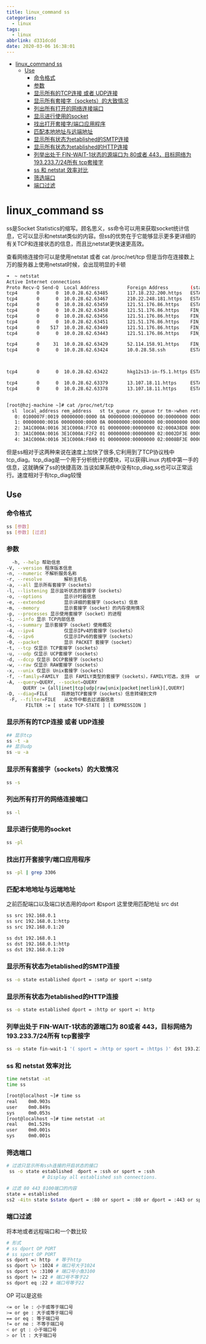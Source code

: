 ```yaml
---
title: linux_command ss
categories:
  - linux
tags:
  - linux
abbrlink: d331dcdd
date: 2020-03-06 16:38:01
---
```


<!-- @import "[TOC]" {cmd="toc" depthFrom=1 depthTo=6 orderedList=false} -->

<!-- code_chunk_output -->

- [linux_command ss](#linux_command-ss)
  - [Use](#use)
    - [命令格式](#命令格式)
    - [参数](#参数)
    - [显示所有的TCP连接 或者 UDP连接](#显示所有的tcp连接-或者-udp连接)
    - [显示所有套接字（sockets）的大致情况](#显示所有套接字sockets的大致情况)
    - [列出所有打开的网络连接端口](#列出所有打开的网络连接端口)
    - [显示进行使用的socket](#显示进行使用的socket)
    - [找出打开套接字/端口应用程序](#找出打开套接字端口应用程序)
    - [匹配本地地址与远端地址](#匹配本地地址与远端地址)
    - [显示所有状态为etablished的SMTP连接](#显示所有状态为etablished的smtp连接)
    - [显示所有状态为etablished的HTTP连接](#显示所有状态为etablished的http连接)
    - [列举出处于 FIN-WAIT-1状态的源端口为 80或者 443，目标网络为 193.233.7/24所有 tcp套接字](#列举出处于-fin-wait-1状态的源端口为-80或者-443目标网络为-193233724所有-tcp套接字)
    - [ss 和 netstat 效率对比](#ss-和-netstat-效率对比)
    - [筛选端口](#筛选端口)
    - [端口过滤](#端口过滤)

<!-- /code_chunk_output -->
<!-- more -->


# linux_command ss

ss是Socket Statistics的缩写。顾名思义，ss命令可以用来获取socket统计信息，它可以显示和netstat类似的内容。但ss的优势在于它能够显示更多更详细的有关TCP和连接状态的信息，而且比netstat更快速更高效。

查看网络连接你可以是使用netstat 或者 cat /proc/net/tcp
但是当你在连接数上万的服务器上使用netstat时候，会出现明显的卡顿


```bash
➜  ~ netstat
Active Internet connections
Proto Recv-Q Send-Q  Local Address          Foreign Address        (state)
tcp4       0      0  10.0.28.62.63485       117.18.232.200.https   ESTABLISHED
tcp4       0      0  10.0.28.62.63467       210.22.248.181.https   ESTABLISHED
tcp4       0      0  10.0.28.62.63459       121.51.176.86.https    ESTABLISHED
tcp4       0      0  10.0.28.62.63458       121.51.176.86.https    FIN_WAIT_2
tcp4       0      0  10.0.28.62.63456       121.51.176.86.https    FIN_WAIT_2
tcp4       0      0  10.0.28.62.63451       121.51.176.86.https    FIN_WAIT_2
tcp4       0    517  10.0.28.62.63449       121.51.176.86.https    FIN_WAIT_1
tcp4       0      0  10.0.28.62.63443       121.51.176.86.https    FIN_WAIT_1

tcp4       0     31  10.0.28.62.63429       52.114.158.91.https    FIN_WAIT_1
tcp4       0      0  10.0.28.62.63424       10.0.28.58.ssh         ESTABLISHED



tcp4       0      0  10.0.28.62.63422       hkg12s13-in-f5.1.https ESTABLISHED

tcp4       0      0  10.0.28.62.63379       13.107.18.11.https     ESTABLISHED
tcp4       0      0  10.0.28.62.63378       13.107.18.11.https     ESTABLISHED


[root@hzj-machine ~]# cat /proc/net/tcp
  sl  local_address rem_address   st tx_queue rx_queue tr tm->when retrnsmt   uid  timeout inode
   0: 0100007F:0019 00000000:0000 0A 00000000:00000000 00:00000000 00000000     0        0 22560 1 ffff8840c72e0000 100 0 0 10 0
   1: 00000000:0016 00000000:0000 0A 00000000:00000000 00:00000000 00000000     0        0 21768 1 ffff8840c1b18000 100 0 0 10 0
   2: 3A1C000A:0016 3E1C000A:F7C0 01 00000000:00000000 02:000A38D8 00000000     0        0 119773 4 ffff8840c72e3640 20 4 27 10 -1
   3: 3A1C000A:0016 3E1C000A:F2F2 01 00000000:00000000 02:0002DF3E 00000000     0        0 117281 2 ffff8840c72e64c0 20 4 31 10 25
   4: 3A1C000A:0016 3E1C000A:F0A9 01 00000000:00000000 02:0008BF3E 00000000     0        0 70042 2 ffff8840c72e2e80 20 4 31 2 2
```


但是ss相对于这两种来说在速度上加快了很多,它利用到了TCP协议栈中tcp_diag。tcp_diag是一个用于分析统计的模块，可以获得Linux 内核中第一手的信息，这就确保了ss的快捷高效.当谈如果系统中没有tcp_diag,ss也可以正常运行。速度相对于有tcp_diag较慢



## Use


### 命令格式
```bash
ss [参数]
ss [参数] [过滤]
```

### 参数
```bash 
  -h, --help 帮助信息
-V, --version 程序版本信息
-n, --numeric 不解析服务名称
-r, --resolve        解析主机名
-a, --all 显示所有套接字（sockets）
-l, --listening 显示监听状态的套接字（sockets）
-o, --options        显示计时器信息
-e, --extended       显示详细的套接字（sockets）信息
-m, --memory         显示套接字（socket）的内存使用情况
-p, --processes 显示使用套接字（socket）的进程
-i, --info 显示 TCP内部信息
-s, --summary 显示套接字（socket）使用概况
-4, --ipv4           仅显示IPv4的套接字（sockets）
-6, --ipv6           仅显示IPv6的套接字（sockets）
-0, --packet         显示 PACKET 套接字（socket）
-t, --tcp 仅显示 TCP套接字（sockets）
-u, --udp 仅显示 UCP套接字（sockets）
-d, --dccp 仅显示 DCCP套接字（sockets）
-w, --raw 仅显示 RAW套接字（sockets）
-x, --unix 仅显示 Unix套接字（sockets）
-f, --family=FAMILY  显示 FAMILY类型的套接字（sockets），FAMILY可选，支持  unix, inet, inet6, link, netlink
-A, --query=QUERY, --socket=QUERY
      QUERY := {all|inet|tcp|udp|raw|unix|packet|netlink}[,QUERY]
-D, --diag=FILE     将原始TCP套接字（sockets）信息转储到文件
 -F, --filter=FILE   从文件中都去过滤器信息
       FILTER := [ state TCP-STATE ] [ EXPRESSION ]
```


### 显示所有的TCP连接 或者 UDP连接
```bash
## 显示tcp
ss -t -a
## 显示udp
ss -u -a
```

### 显示所有套接字（sockets）的大致情况
```bash
ss -s 
```

### 列出所有打开的网络连接端口
```bash
ss -l
```

### 显示进行使用的socket
```bash
ss -pl
```

### 找出打开套接字/端口应用程序
```bash
ss -pl | grep 3306
```

### 匹配本地地址与远端地址
之前匹配端口以及端口状态用的dport 和sport
这里使用匹配地址 src dst

```bash 
ss src 192.168.0.1
ss src 192.168.0.1:http
ss src 192.168.0.1:20

ss dst 192.168.0.1
ss dst 192.168.0.1:http
ss dst 192.168.0.1:20
```

### 显示所有状态为etablished的SMTP连接
```bash 
ss -o state established dport = :smtp or sport =:smtp
```

### 显示所有状态为etablished的HTTP连接
```bash 
ss -o state established dport = :http or sport =: http
```
### 列举出处于 FIN-WAIT-1状态的源端口为 80或者 443，目标网络为 193.233.7/24所有 tcp套接字
```bash 
ss -o state fin-wait-1 '( sport = :http or sport = :https )' dst 193.233.7/24
```

### ss 和 netstat 效率对比
```bash 
time netstat -at
time ss 

[root@localhost ~]# time ss   
real    0m0.903s
user    0m0.849s
sys     0m0.053s
[root@localhost ~]# time netstat -at
real    0m1.529s
user    0m0.001s
sys     0m0.001s
```

### 筛选端口
```bash 
# 过滤只显示所有ssh连接的开启状态的接口
 ss -o state established  dport = :ssh or sport = :ssh 
             # Display all established ssh connections.

# 过滤 80 443 8100端口的内容
state = established
ss2 -4itn state $state dport = :80 or sport = :80 or dport = :443 or sport = :433 or sport = :8100 or dport = :8100
```

### 端口过滤
将本地或者远程端口和一个数比较
```bash 
# 形式
# ss dport OP PORT 
# ss sport OP PORT
ss dport =: http  # 等于http
ss dport \> :1024 # 端口号大于1024
ss dport \< :3100 # 端口号小鱼3100
ss dport != :22 # 端口号不等于22
ss dport eq :22 # 端口号等于22

```
OP 可以是这些
```bash
<= or le : 小于或等于端口号
>= or ge : 大于或等于端口号
== or eq : 等于端口号
!= or ne : 不等于端口号
< or gt : 小于端口号
> or lt : 大于端口号
```